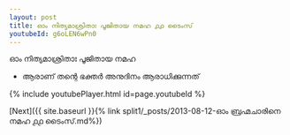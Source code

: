 ```yaml
---
layout: post
title: ഓം നിത്യമാശ്രിതാഃ പൂജിതായ നമഹ ൧൧ ടൈംസ്
youtubeId: g6oLEN6wPn0
---
```

 
 
 ഓം നിത്യമാശ്രിതാഃ പൂജിതായ നമഹ 
 
 -  ആരാണ് തന്റെ ഭക്തർ അനുദിനം ആരാധിക്കുന്നത് 
 
  
 
  
 
 
 
 
 
 


{% include youtubePlayer.html id=page.youtubeId %}
 
[Next]({{ site.baseurl }}{% link  split1/_posts/2013-08-12-ഓം ബ്രഹ്മചാരിനെ നമഹ ൧൧ ടൈംസ്.md%})
 
